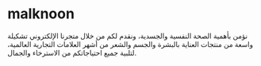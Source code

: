 # malknoon
نؤمن بأهمية الصحة النفسية والجسدية، ونقدم لكم من خلال متجرنا الإلكتروني تشكيلة واسعة من منتجات العناية بالبشرة والجسم والشعر من أشهر العلامات التجارية العالمية، لتلبية جميع احتياجاتكم من الاسترخاء والجمال.
